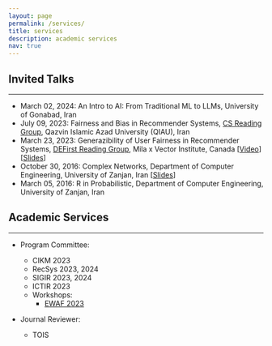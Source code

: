 ```yaml
---
layout: page
permalink: /services/
title: services
description: academic services
nav: true
---
```


<h2>Invited Talks</h2>
<hr>

- <span class="font-weight-bold">March 02, 2024</span>: An Intro to AI: From Traditional ML to LLMs, University of Gonabad, Iran
- <span class="font-weight-bold">July 09, 2023</span>: Fairness and Bias in Recommender Systems, <a href="https://sites.google.com/view/cs-reading-group/home">CS Reading Group</a>, Qazvin Islamic Azad University (QIAU), Iran
- <span class="font-weight-bold">March 23, 2023</span>: Generazibility of User Fairness in Recommender Systems, <a href="https://noon-cobbler-caa.notion.site/DEFirst-Reading-Group-23c288b0cdc540aea53bf7960754ba21">DEFirst Reading Group</a>, Mila x Vector Institute, Canada [<a href="https://www.youtube.com/watch?v=k4u5rih4zVM">Video</a>] [<a href="https://www.slideshare.net/SaeedRahmani9/generalizibilityfairness-defirst-reading-group">Slides</a>]
- <span class="font-weight-bold">October 30, 2016</span>: Complex Networks, Department of Computer Engineering, University of Zanjan, Iran [<a href="https://www.slideshare.net/SaeedRahmani9/introduction-to-complex-networks-77679817">Slides</a>]
- <span class="font-weight-bold">March 05, 2016</span>: R in Probabilistic, Department of Computer Engineering, University of Zanjan, Iran

<h2>Academic Services</h2>
<hr>

- Program Committee:
    - CIKM 2023
    - RecSys 2023, 2024
    - SIGIR 2023, 2024
    - ICTIR 2023
    - Workshops:
        - <a href="https://sites.google.com/view/ewaf23/">EWAF 2023</a>

- Journal Reviewer:
    - TOIS
